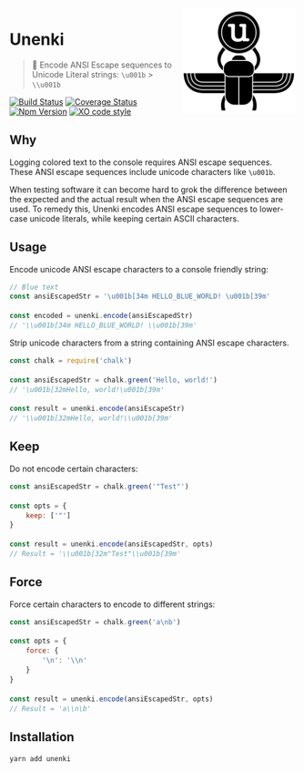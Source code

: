 <img alt="Beetle holding Unicode character" src="unenki-logo.png" width="200" align="right">

# Unenki

> 🔢  Encode ANSI Escape sequences to Unicode Literal strings: `\u001b` > `\\u001b`

[![Build Status](https://travis-ci.org/F1LT3R/unenki.svg?branch=master)](https://travis-ci.org/F1LT3R/unenki)
[![Coverage Status](https://coveralls.io/repos/github/F1LT3R/unenki/badge.svg?branch=master)](https://coveralls.io/github/F1LT3R/unenki?branch=master)
[![Npm Version](https://img.shields.io/npm/v/unenki.svg)](https://www.npmjs.com/package/unenki)
[![XO code style](https://img.shields.io/badge/code_style-XO-5ed9c7.svg)](https://github.com/sindresorhus/xo)

## Why

Logging colored text to the console requires ANSI escape sequences. These ANSI escape sequences include unicode characters like `\u001b`.

When testing software it can become hard to grok the difference between the expected and the actual result when the ANSI escape sequences are used.  To remedy this, Unenki encodes ANSI escape sequences to lower-case unicode literals, while keeping certain ASCII characters.

## Usage

Encode unicode ANSI escape characters to a console friendly string:

```javascript
// Blue text
const ansiEscapedStr = '\u001b[34m HELLO_BLUE_WORLD! \u001b[39m'

const encoded = unenki.encode(ansiEscapedStr)
// '\\u001b[34m HELLO_BLUE_WORLD! \\u001b[39m'
```

Strip unicode characters from a string containing ANSI escape characters.

```javascript
const chalk = require('chalk')

const ansiEscapedStr = chalk.green('Hello, world!')
// '\u001b[32mHello, world!\u001b[39m'

const result = unenki.encode(ansiEscapeStr)
// '\\u001b[32mHello, world!\\u001b[39m'
```


## Keep

Do not encode certain characters:

```js
const ansiEscapedStr = chalk.green('"Test"')

const opts = {
    keep: ['"']
}

const result = unenki.encode(ansiEscapedStr, opts)
// Result = '\\u001b[32m"Test"\\u001b[39m'
```

## Force

Force certain characters to encode to different strings:

```js
const ansiEscapedStr = chalk.green('a\nb')

const opts = {
    force: {
        '\n': '\\n'
    }
}

const result = unenki.encode(ansiEscapedStr, opts)
// Result = 'a\\n\b'
```

## Installation

```shell
yarn add unenki
```
